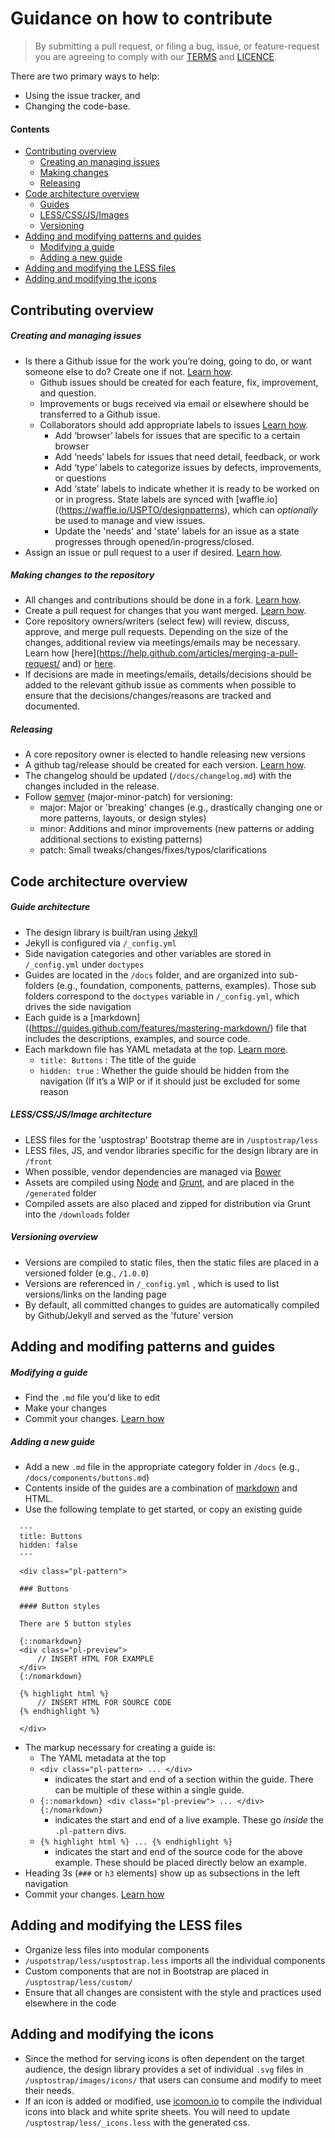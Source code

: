 # Guidance on how to contribute

> By submitting a pull request, or filing a bug, issue, or 
> feature-request you are agreeing to comply with our [TERMS](TERMS.md) and [LICENCE](LICENSE).

There are two primary ways to help: 
 - Using the issue tracker, and 
 - Changing the code-base.


#### Contents
- [Contributing overview](#contributing-overview)
    - [Creating an managing issues](#creating-and-managing-issues)
    - [Making changes](#making-changes-to-the-repository)
    - [Releasing](#releasing)
- [Code architecture overview](#code-architecture-overview)
    - [Guides](#guide-architecture)
    - [LESS/CSS/JS/Images](#lesscssjsimages-architecture)
    - [Versioning](#versioning-overview)
- [Adding and modifying patterns and guides](#adding-and-modifying-patterns-and-guides)
    - [Modifying a guide](#modifying-a-guide)
    - [Adding a new guide](#adding-a-new-guide)
- [Adding and modifying the LESS files](#adding-and-modifying-the-less-files)
- [Adding and modifying the icons](#adding-and-modifying-the-icons)


## Contributing overview

##### Creating and managing issues
- Is there a Github issue for the work you’re doing, going to do, or want someone else to do? Create one if not. [Learn how](https://help.github.com/articles/creating-an-issue/).
  - Github issues should be created for each feature, fix, improvement, and question.
  - Improvements or bugs received via email or elsewhere should be transferred to a Github issue.
  - Collaborators should add appropriate labels to issues [Learn how](https://help.github.com/articles/creating-and-editing-labels-for-issues-and-pull-requests/).
    - Add ‘browser’ labels for issues that are specific to a certain browser
    - Add ‘needs’ labels for issues that need detail, feedback, or work
    - Add ‘type’ labels to categorize issues by defects, improvements, or questions
    - Add ‘state’ labels to indicate whether it is ready to be worked on or in progress. State labels are synced with [waffle.io]((https://waffle.io/USPTO/designpatterns), which can _optionally_ be used to manage and view issues. 
    - Update the 'needs' and 'state' labels for an issue as a state progresses through opened/in-progress/closed.
- Assign an issue or pull request to a user if desired. [Learn how](https://help.github.com/articles/assigning-issues-and-pull-requests-to-other-github-users/).


##### Making changes to the repository
- All changes and contributions should be done in a fork. [Learn how](https://guides.github.com/activities/forking/#fork).
- Create a pull request for changes that you want merged.  [Learn how](https://help.github.com/articles/using-pull-requests/#initiating-the-pull-request).
- Core repository owners/writers (select few) will review, discuss, approve, and merge pull requests. Depending on the size of the changes, additional review via meetings/emails may be necessary. Learn how [here](https://help.github.com/articles/merging-a-pull-request/ and) or [here](https://help.github.com/articles/using-pull-requests/#managing-pull-requests).
- If decisions are made in meetings/emails, details/decisions should be added to the relevant github issue as comments when possible to ensure that the decisions/changes/reasons are tracked and documented.


##### Releasing
- A core repository owner is elected to handle releasing new versions
- A github tag/release should be created for each version. [Learn how](https://help.github.com/articles/creating-releases/).
- The changelog should be updated (`/docs/changelog.md`) with the changes included in the release. 
- Follow [semver](http://semver.org/) (major-minor-patch) for versioning: 
  - major: Major or 'breaking' changes (e.g., drastically changing one or more patterns, layouts, or design styles)
  - minor: Additions and minor improvements (new patterns or adding additional sections to existing patterns)
  - patch: Small tweaks/changes/fixes/typos/clarifications


## Code architecture overview
##### Guide architecture
- The design library is built/ran using [Jekyll](https://help.github.com/articles/using-jekyll-with-pages/)
- Jekyll is configured via `/_config.yml`
- Side navigation categories and other variables are stored in `/_config.yml` under `doctypes`
- Guides are located in the `/docs` folder, and are organized into sub-folders (e.g., foundation, components, patterns, examples). Those sub folders correspond to the `doctypes` variable in `/_config.yml`, which drives the side navigation
- Each guide is a [markdown]((https://guides.github.com/features/mastering-markdown/) file that includes the descriptions, examples, and source code.
- Each markdown file has YAML metadata at the top. [Learn more](http://jekyllrb.com/docs/frontmatter/).
  - `title: Buttons` : The title of the guide
  - `hidden: true` : Whether the guide should be hidden from the navigation (If it’s a WIP or if it should just be excluded for some reason

##### LESS/CSS/JS/Image architecture
- LESS files for the 'usptostrap' Bootstrap theme are in `/usptostrap/less`
- LESS files, JS, and vendor libraries specific for the design library are in `/front`
- When possible, vendor dependencies are managed via [Bower](http://bower.io/)
- Assets are compiled using [Node](https://nodejs.org/) and [Grunt](http://gruntjs.com/), and are placed in the `/generated` folder
- Compiled assets are also placed and zipped for distribution via Grunt into the `/downloads` folder

##### Versioning overview
- Versions are compiled to static files, then the static files are placed in a versioned folder (e.g., `/1.0.0`)
- Versions are referenced in `/_config.yml` , which is used to list versions/links on the landing page
- By default, all committed changes to guides are automatically compiled by Github/Jekyll and served as the 'future' version

## Adding and modifing patterns and guides

##### Modifying a guide
- Find the `.md` file you'd like to edit
- Make your changes
- Commit your changes. [Learn how](https://help.github.com/articles/making-changes/)

##### Adding a new guide
- Add a new `.md` file in the appropriate category folder in `/docs` (e.g., `/docs/components/buttons.md`)
- Contents inside of the guides are a combination of [markdown](https://guides.github.com/features/mastering-markdown/) and HTML.
- Use the following template to get started, or copy an existing guide

```
  ---
  title: Buttons
  hidden: false
  ---

  <div class="pl-pattern">

  ### Buttons

  #### Button styles

  There are 5 button styles

  {::nomarkdown}
  <div class="pl-preview">
      // INSERT HTML FOR EXAMPLE
  </div>
  {:/nomarkdown}

  {% highlight html %}
      // INSERT HTML FOR SOURCE CODE
  {% endhighlight %}

  </div>
```
- The markup necessary for creating a guide is:
  - The YAML metadata at the top
  - `<div class="pl-pattern> ... </div>` 
    - indicates the start and end of a section within the guide. There can be multiple of these within a single guide.
  - `{::nomarkdown} <div class="pl-preview"> ... </div> {:/nomarkdown}`
    - indicates the start and end of a live example. These go _inside_ the `.pl-pattern` divs.
  - `{% highlight html %} ... {% endhighlight %}`
    - indicates the start and end of the source code for the above example. These should be placed directly below an example.
- Heading 3s (`###` or `h3` elements) show up as subsections in the left navigation
- Commit your changes. [Learn how](https://help.github.com/articles/making-changes/)

## Adding and modifying the LESS files
- Organize less files into modular components
- `/uspotstrap/less/usptostrap.less` imports all the individual components
- Custom components that are not in Bootstrap are placed in `/usptostrap/less/custom/`
- Ensure that all changes are consistent with the style and practices used elsewhere in the code

## Adding and modifying the icons
- Since the method for serving icons is often dependent on the target audience, the design library provides a set of individual `.svg` files in `/usptostrap/images/icons/` that users can consume and modify to meet their needs.
- If an icon is added or modified, use [icomoon.io](https://icomoon.io/) to compile the individual icons into black and white sprite sheets. You will need to update `/usptostrap/less/_icons.less` with the generated css. 
